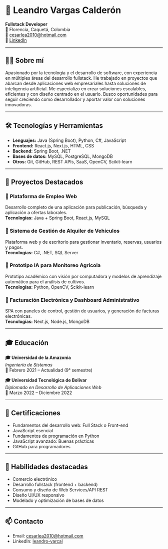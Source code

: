 # 💼 Leandro Vargas Calderón

**Fullstack Developer**  
📍 Florencia, Caquetá, Colombia  
📧 cesarlea2010@hotmail.com  
🔗 [LinkedIn](https://www.linkedin.com/in/leandro-varcal)

---

## 👨‍💻 Sobre mí

Apasionado por la tecnología y el desarrollo de software, con experiencia en múltiples áreas del desarrollo fullstack. He trabajado en proyectos que abarcan desde aplicaciones web empresariales hasta soluciones de inteligencia artificial. Me especializo en crear soluciones escalables, eficientes y con diseño centrado en el usuario. Busco oportunidades para seguir creciendo como desarrollador y aportar valor con soluciones innovadoras.

---

## 🛠️ Tecnologías y Herramientas

- **Lenguajes:** Java (Spring Boot), Python, C#, JavaScript
- **Frontend:** React.js, Next.js, HTML, CSS
- **Backend:** Spring Boot, .NET
- **Bases de datos:** MySQL, PostgreSQL, MongoDB
- **Otros:** Git, GitHub, REST APIs, SaaS, OpenCV, Scikit-learn

---

## 🚀 Proyectos Destacados

### 🔹 Plataforma de Empleo Web
Desarrollo completo de una aplicación para publicación, búsqueda y aplicación a ofertas laborales.  
**Tecnologías:** Java + Spring Boot, React.js, MySQL

### 🔹 Sistema de Gestión de Alquiler de Vehículos
Plataforma web y de escritorio para gestionar inventario, reservas, usuarios y pagos.  
**Tecnologías:** C#, .NET, SQL Server

### 🔹 Prototipo IA para Monitoreo Agrícola
Prototipo académico con visión por computadora y modelos de aprendizaje automático para el análisis de cultivos.  
**Tecnologías:** Python, OpenCV, Scikit-learn

### 🔹 Facturación Electrónica y Dashboard Administrativo
SPA con paneles de control, gestión de usuarios, y generación de facturas electrónicas.  
**Tecnologías:** Next.js, Node.js, MongoDB

---

## 🎓 Educación

**🎓 Universidad de la Amazonia**  
*Ingeniería de Sistemas*  
📅 Febrero 2021 – Actualidad (9° semestre)

**🎓 Universidad Tecnológica de Bolívar**  
*Diplomado en Desarrollo de Aplicaciones Web*  
📅 Marzo 2022 – Diciembre 2022

---

## 📜 Certificaciones

- Fundamentos del desarrollo web: Full Stack o Front-end
- JavaScript esencial
- Fundamentos de programación en Python
- JavaScript avanzado: Buenas prácticas
- GitHub para programadores

---

## 🧠 Habilidades destacadas

- Comercio electrónico
- Desarrollo fullstack (frontend + backend)
- Consumo y diseño de Web Services/API REST
- Diseño UI/UX responsivo
- Modelado y optimización de bases de datos

---

## 📫 Contacto

- Email: cesarlea2010@hotmail.com  
- LinkedIn: [leandro-varcal](https://www.linkedin.com/in/leandro-varcal)

